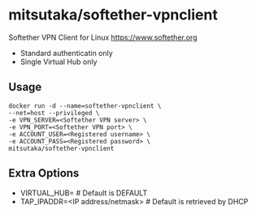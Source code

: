 # mitsutaka/softether-vpnclient

Softether VPN Client for Linux
https://www.softether.org

- Standard authenticatin only
- Single Virtual Hub only

## Usage

```
docker run -d --name=softether-vpnclient \
--net=host --privileged \
-e VPN_SERVER=<Softether VPN server> \
-e VPN_PORT=<Softether VPN port> \
-e ACCOUNT_USER=<Registered username> \
-e ACCOUNT_PASS=<Registered password> \
mitsutaka/softether-vpnclient
```

## Extra Options

- VIRTUAL_HUB=<Virtual Hub name> # Default is DEFAULT
- TAP_IPADDR=<IP address/netmask> # Default is retrieved by DHCP
